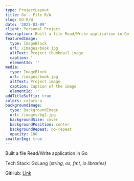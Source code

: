 ```yaml
---
type: ProjectLayout
title: Go - File R/W
slug: GO-R/W
date: '2025-03-09'
client: Personal Project
description: Built a file Read/Write application in Go
featuredImage:
  type: ImageBlock
  url: /images/book.jpg
  altText: Project thumbnail image
  caption: ''
  elementId: ''
media:
  type: ImageBlock
  url: /images/book.jpg
  altText: Project image
  caption: Caption of the image
  elementId: ''
addTitleSuffix: true
colors: colors-a
backgroundImage:
  type: BackgroundImage
  url: /images/bg2.jpg
  backgroundSize: cover
  backgroundPosition: center
  backgroundRepeat: no-repeat
  opacity: 100
smallerImg: true
---
```

Built a file Read/Write application in Go

Tech Stack: GoLang (*string, os, fmt, io libraries)*

GitHub: [Link](https://github.com/jthomas845/go-project-one)
